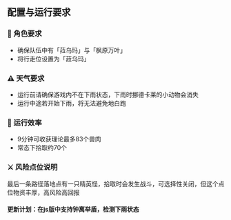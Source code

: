 ## 配置与运行要求

### 🎯 角色要求
- 确保队伍中有「菈乌玛」与「枫原万叶」
- 将行走位设置为「菈乌玛」

### ⚠️ 天气要求
- 运行前请确保游戏内不在下雨状态，下雨时挪德卡莱的小动物会消失
- 运行中途若开始下雨，将无法避免地白跑

### 🚀 运行效率
- 9分钟可收获理论最多83个兽肉
- 常态下拾取约70个

### ⚔️ 风险点位说明
最后一条路径落地点有一只精英怪，拾取时会发生战斗，可选择性关闭，但这个点位物资丰厚，高风险高回报


#### 更新计划：在js版中支持钟离举盾，检测下雨状态